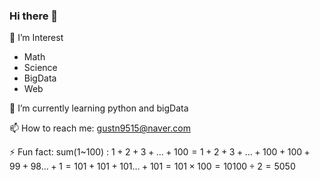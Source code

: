 ### Hi there 👋
🤔 I’m Interest
- Math
- Science
- BigData
- Web


🌱 I’m currently learning python and bigData

📫 How to reach me: gustn9515@naver.com

⚡ Fun fact: sum(1~100) : $1+2+3+\dots+100 = 1+2+3+\dots+100 + 100+99+98\dots+1 = 101+101+101\dots+101 = 101 \times 100 = 10100 \div 2 = 5050$


<!--![Anurag's GitHub stats](https://github-readme-stats.vercel.app/api?username=anuraghazra&theme=dark&show_icons=true&theme=transparent)-->
<!--
**kimhyunso/kimhyunso** is a ✨ _special_ ✨ repository because its `README.md` (this file) appears on your GitHub profile.

Here are some ideas to get you started:

- 🔭 I’m currently working on ...
- 🌱 I’m currently learning ...
- 👯 I’m looking to collaborate on ...
- 🤔 I’m looking for help with ...
- 💬 Ask me about ...
- 📫 How to reach me: ...
- 😄 Pronouns: ...
- ⚡ Fun fact: ...
-->
